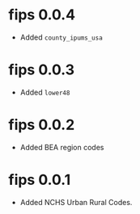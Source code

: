
# fips 0.0.4

* Added `county_ipums_usa`

# fips 0.0.3

* Added `lower48`

# fips 0.0.2

* Added BEA region codes

# fips 0.0.1

* Added NCHS Urban Rural Codes.
